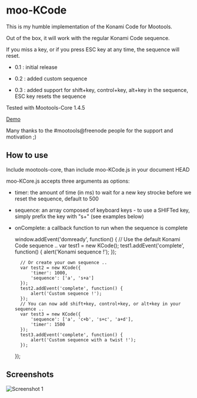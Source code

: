 moo-KCode
===========

This is my humble implementation of the Konami Code for Mootools.

Out of the box, it will work with the regular Konami Code sequence.

If you miss a key, or if you press ESC key at any time, the sequence will reset.

* 0.1 : initial release

* 0.2 : added custom sequence

* 0.3 : added support for shift+key, control+key, alt+key in the sequence, ESC key resets the sequence

Tested with Mootools-Core 1.4.5

[Demo](https://tinker.io/d245d)

Many thanks to the #mootools@freenode people for the support and motivation ;)

How to use
----------

Include mootools-core, than include moo-KCode.js in your document HEAD

moo-KCore.js accepts three arguments as options:

* timer: the amount of time (in ms) to wait for a new key strocke before we reset the sequence, default to 500

* sequence: an array composed of keyboard keys - to use a SHIFTed key, simply prefix the key with "s+" (see examples below)

* onComplete: a callback function to run when the sequence is complete

	window.addEvent('domready', function() {
		// Use the default Konami Code sequence ..
		var test1 = new KCode();
		test1.addEvent('complete', function() {
			alert('Konami sequence !');
		});
	
		// Or create your own sequence ..
		var test2 = new KCode({
			'timer': 1000,
			'sequence': ['a', 's+a']
		});
		test2.addEvent('complete', function() {
			alert('Custom sequence !');
		});
		// You can now add shift+key, control+key, or alt+key in your sequence ..
		var test3 = new KCode({
			'sequence': ['a', 'c+b', 's+c', 'a+d'],
			'timer': 1500
		});
		test3.addEvent('complete', function() {
			alert('Custom sequence with a twist !');
		});
	});

Screenshots
-----------

![Screenshot 1](https://raw.github.com/kelexel/moo-KCode/master/moo-KCode.png)